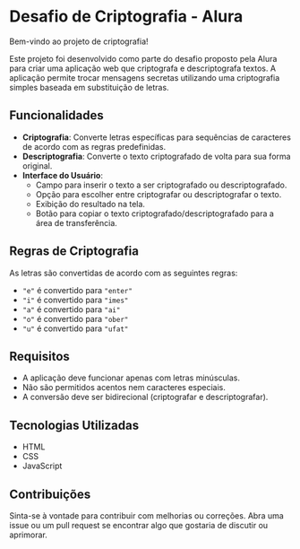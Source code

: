# Desafio de Criptografia - Alura

Bem-vindo ao projeto de criptografia!

Este projeto foi desenvolvido como parte do desafio proposto pela Alura para criar uma aplicação web que criptografa e descriptografa textos. A aplicação permite trocar mensagens secretas utilizando uma criptografia simples baseada em substituição de letras. 

## Funcionalidades

- **Criptografia**: Converte letras específicas para sequências de caracteres de acordo com as regras predefinidas.
- **Descriptografia**: Converte o texto criptografado de volta para sua forma original.
- **Interface do Usuário**:
  - Campo para inserir o texto a ser criptografado ou descriptografado.
  - Opção para escolher entre criptografar ou descriptografar o texto.
  - Exibição do resultado na tela.
  - Botão para copiar o texto criptografado/descriptografado para a área de transferência.

## Regras de Criptografia

As letras são convertidas de acordo com as seguintes regras:
- `"e"` é convertido para `"enter"`
- `"i"` é convertido para `"imes"`
- `"a"` é convertido para `"ai"`
- `"o"` é convertido para `"ober"`
- `"u"` é convertido para `"ufat"`

## Requisitos

- A aplicação deve funcionar apenas com letras minúsculas.
- Não são permitidos acentos nem caracteres especiais.
- A conversão deve ser bidirecional (criptografar e descriptografar).

## Tecnologias Utilizadas

- HTML
- CSS
- JavaScript

## Contribuições
Sinta-se à vontade para contribuir com melhorias ou correções. Abra uma issue ou um pull request se encontrar algo que gostaria de discutir ou aprimorar.

